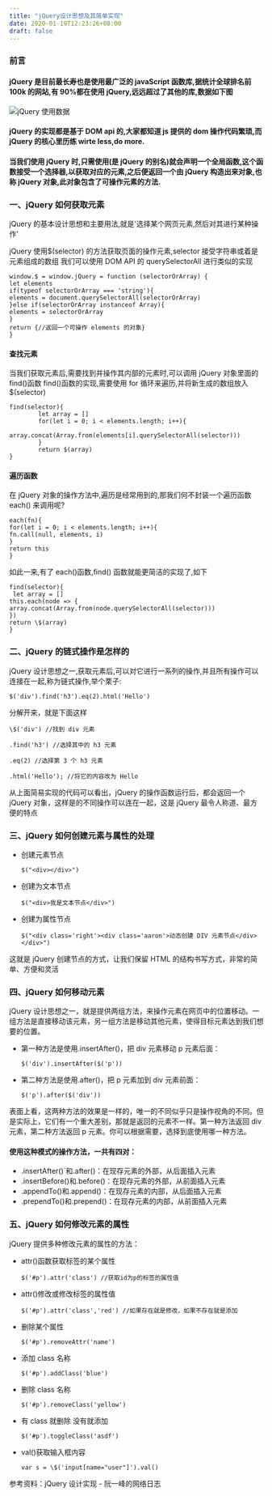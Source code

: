```yaml
---
title: "jQuery设计思想及其简单实现"
date: 2020-01-19T12:23:26+08:00
draft: false
---
```


### 前言

#### jQuery 是目前最长寿也是使用最广泛的 javaScript 函数库,据统计全球排名前 100k 的网站,有 90%都在使用 jQuery,远远超过了其他的库,数据如下图

![jQuery 使用数据](/images/jQuery.png)

#### jQuery 的实现都是基于 DOM api 的,大家都知道 js 提供的 dom 操作代码繁琐,而 jQuery 的核心里历练 wirte less,do more.

#### 当我们使用 jQuery 时,只需使用$($是 jQuery 的别名)就会声明一个全局函数,这个函数接受一个选择器,以获取对应的元素,之后便返回一个由 jQuery 构造出来对象,也称 jQuery 对象,此对象包含了可操作元素的方法.

### 一、jQuery 如何获取元素

jQuery 的基本设计思想和主要用法,就是'选择某个网页元素,然后对其进行某种操作'

jQuery 使用\$(selector) 的方法获取页面的操作元素,selector 接受字符串或着是元素组成的数组
我们可以使用 DOM API 的 querySelectorAll 进行类似的实现

```
window.$ = window.jQuery = function (selectorOrArray) {
let elements
if(typeof selectorOrArray === 'string'){
elements = document.querySelectorAll(selectorOrArray)
}else if(selectorOrArray instanceof Array){
elements = selectorOrArray
}
return {//返回一个可操作 elements 的对象}
}
```

#### 查找元素

当我们获取元素后,需要找到并操作其内部的元素时,可以调用 jQuery 对象里面的 find()函数
find()函数的实现,需要使用 for 循环来遍历,并将新生成的数组放入\$(selector)

```
find(selector){
        let array = []
        for(let i = 0; i < elements.length; i++){
            array.concat(Array.from(elements[i].querySelectorAll(selector)))
        }
        return $(array)
}
```

#### 遍历函数

在 jQuery 对象的操作方法中,遍历是经常用到的,那我们何不封装一个遍历函数 each() 来调用呢?

```
each(fn){
for(let i = 0; i < elements.length; i++){
fn.call(null, elements, i)
}
return this
}
```

如此一来,有了 each()函数,find() 函数就能更简洁的实现了,如下

```
find(selector){
 let array = []
this.each(node => {
array.concat(Array.from(node.querySelectorAll(selector)))
})
return \$(array)
}
```

### 二、jQuery 的链式操作是怎样的

jQuery 设计思想之一,获取元素后,可以对它进行一系列的操作,并且所有操作可以连接在一起,称为链式操作,举个栗子:

`$('div').find('h3').eq(2).html('Hello')`

分解开来，就是下面这样

```
\$('div') //找到 div 元素

.find('h3') //选择其中的 h3 元素

.eq(2) //选择第 3 个 h3 元素

.html('Hello'); //将它的内容改为 Hello
```

从上面简易实现的代码可以看出，jQuery 的操作函数运行后，都会返回一个 jQuery 对象，这样是的不同操作可以连在一起，这是 jQuery 最令人称道、最方便的特点

### 三、jQuery 如何创建元素与属性的处理

- 创建元素节点

  `$("<div></div>")`

- 创建为文本节点

  `$("<div>我是文本节点</div>")`

- 创建为属性节点

  `$("<div class='right'><div class='aaron'>动态创建 DIV 元素节点</div></div>")`

这就是 jQuery 创建节点的方式，让我们保留 HTML 的结构书写方式，非常的简单、方便和灵活

### 四、jQuery 如何移动元素

jQuery 设计思想之一，就是提供两组方法，来操作元素在网页中的位置移动。一组方法是直接移动该元素，另一组方法是移动其他元素，使得目标元素达到我们想要的位置。

- 第一种方法是使用.insertAfter()，把 div 元素移动 p 元素后面：

  `$('div').insertAfter($('p'))`

- 第二种方法是使用.after()，把 p 元素加到 div 元素前面：

  `$('p').after($('div'))`

表面上看，这两种方法的效果是一样的，唯一的不同似乎只是操作视角的不同。但是实际上，它们有一个重大差别，那就是返回的元素不一样。第一种方法返回 div 元素，第二种方法返回 p 元素。你可以根据需要，选择到底使用哪一种方法。

#### 使用这种模式的操作方法，一共有四对：

- .insertAfter()`和.after()：在现存元素的外部，从后面插入元素
- .insertBefore()和.before()：在现存元素的外部，从前面插入元素
- .appendTo()和.append()：在现存元素的内部，从后面插入元素
- .prependTo()和.prepend()：在现存元素的内部，从前面插入元素

### 五、jQuery 如何修改元素的属性

jQuery 提供多种修改元素的属性的方法：

- attr()函数获取标签的某个属性

  `$('#p').attr('class') //获取id为p的标签的属性值`

- attr()修改或修改标签的属性值

  `$('#p').attr('class','red') //如果存在就是修改，如果不存在就是添加`

- 删除某个属性

  `$('#p').removeAttr('name')`

- 添加 class 名称

  `$('#p').addClass('blue')`

- 删除 class 名称

  `$('#p').removeClass('yellow')`

- 有 class 就删除 没有就添加

  `$('#p').toggleClass('asdf')`

- val()获取输入框内容

  `var s = \$('input[name="user"]').val()`

参考资料：jQuery 设计实现 - 阮一峰的网络日志
